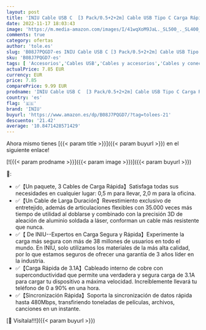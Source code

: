 ```yaml
---
layout: post
title: 'INIU Cable USB C  [3 Pack/0.5+2+2m] Cable USB Tipo C Carga Rápida QC 3.0 USB A a USB C Sincronización de Datos para Samsung S22 S21 Ultra iPad Air Huawei Xiaomi Redmi Switch PS5 Google Pixel 7 6 Pro'
date: 2022-11-17 18:03:43
image: 'https://m.media-amazon.com/images/I/41wqXoM9JaL._SL500_._SL400_.jpg'
comments: true
category: ofertas
author: 'tole.es'
slug: 'B08J7PQGD7-es INIU Cable USB C [3 Pack/0.5+2+2m] Cable USB Tipo C Carga...'
sku: 'B08J7PQGD7-es'
tags: [ 'Accesorios','Cables USB','Cables y accesorios','Cables y conectores','Informática','iniu','ps5','🇪🇸', ]
actualPrice: 7.85 EUR
currency: EUR
price: 7.85
comparePrice: 9.99 EUR
prodname: 'INIU Cable USB C  [3 Pack/0.5+2+2m] Cable USB Tipo C Carga Rápida QC 3.0 USB A a USB C Sincronización de Datos para Samsung S22 S21 Ultra iPad Air Huawei Xiaomi Redmi Switch PS5 Google Pixel 7 6 Pro'
country: 'es'
flag: '🇪🇸'
brand: 'INIU'
buyurl: 'https://www.amazon.es/dp/B08J7PQGD7/?tag=tolees-21'
descuento: '21.42'
average: '10.8471428571429'
---
```


Ahora mismo tienes [{{< param title >}}]({{< param buyurl >}}) en el siguiente enlace!

[![{{< param prodname >}}]({{< param image >}})]({{< param buyurl >}})

🔎:

- ✅【Un paquete, 3 Cables de Carga Rápida】Satisfaga todas sus necesidades en cualquier lugar: 0,5 m para llevar, 2,0 m para la oficina.
- ✅【Un Cable de Larga Duración】Revestimiento exclusivo de entretejido, además de articulaciones flexibles con 35.000 veces más tiempo de utilidad al doblarse y combinado con la precisión 3D de aleación de aluminio soldada a láser, conforman un cable más resistente que nunca.
- ✅【 De INIU--Expertos en Carga Segura y Rápida】Experimente la carga más segura con más de 38 millones de usuarios en todo el mundo. En INIU, solo utilizamos los materiales de la más alta calidad, por lo que estamos seguros de ofrecer una garantía de 3 años líder en la industria.
- ✅【Carga Rápida de 3.1A】Cableado interno de cobre con superconductividad que permite una verdadera y segura carga de 3.1A para cargar tu dispositivo a máxima velocidad. Increíblemente llevará tu teléfono de 0 a 90% en una hora.
- ✅【Sincronización Rápida】Soporta la sincronización de datos rápida hasta 480Mbps, transfiriendo toneladas de películas, archivos, canciones en un instante.

[🛒 Visítala!!!]({{< param buyurl >}})
